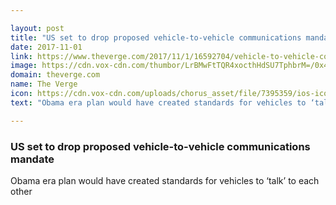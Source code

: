 ```yaml
---

layout: post
title: "US set to drop proposed vehicle-to-vehicle communications mandate"
date: 2017-11-01
link: https://www.theverge.com/2017/11/1/16592704/vehicle-to-vehicle-communications-mandate-trump
image: https://cdn.vox-cdn.com/thumbor/LrBMwFtTQR4xocthHdSU7TphbrM=/0x43:1100x619/fit-in/1200x630/cdn.vox-cdn.com/assets/3839681/VHO_046_FORD_v2V_NT.jpg
domain: theverge.com
name: The Verge
icon: https://cdn.vox-cdn.com/uploads/chorus_asset/file/7395359/ios-icon.0.png
text: "Obama era plan would have created standards for vehicles to ‘talk’ to each other"

---
```


### US set to drop proposed vehicle-to-vehicle communications mandate

Obama era plan would have created standards for vehicles to ‘talk’ to each other